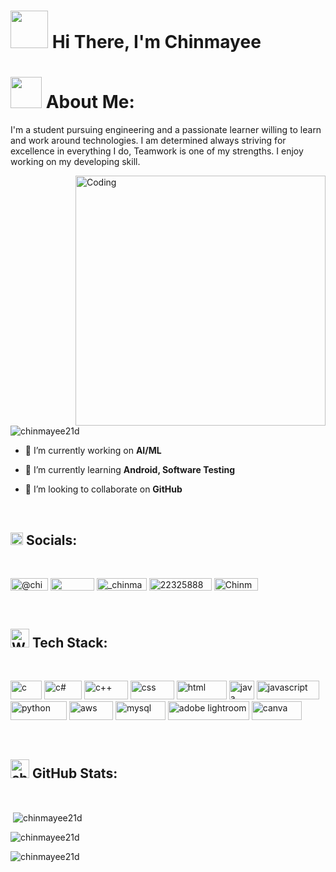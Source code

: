 
<h1 align="left" > <img src="https://em-content.zobj.net/source/microsoft-teams/363/waving-hand_1f44b.png" width=60 height=60> Hi There, I'm Chinmayee </h
<br>

<br>

<h1 align="left">  <img src="https://github.com/Chinmayee21d/Chinmayee_Deshmukh/assets/109342097/01ef14ad-83ba-408b-aa61-74650cd96a1c" width=50 height=50> About Me: </h1>
<p align="left">I'm a student pursuing engineering and a passionate learner willing to learn and work around technologies. I am determined always striving for excellence in everything I do, Teamwork is one of my strengths. I enjoy working on my developing skill.</p>

<img align="right" alt="Coding" width="400" src="https://static.wixstatic.com/media/af33bb_bb72618a070d44a78a105d4f1f9187a5~mv2.gif">

<p align="left"> <img src="https://komarev.com/ghpvc/?username=chinmayee21d&label=Profile%20views&color=0e75b6&style=flat" alt="chinmayee21d" /> </p>


- 🔭 I’m currently working on **AI/ML**

- 🌱 I’m currently learning **Android, Software Testing**

- 👯 I’m looking to collaborate on **GitHub**

<br>



<h2 align="left"><img src="https://raw.githubusercontent.com/Tarikul-Islam-Anik/Animated-Fluent-Emojis/master/Emojis/Travel%20and%20places/Globe%20with%20Meridians.png" alt="Globe with Meridians" width="20" height="20" /> Socials: </h2>
<br>
<p align="left">
<a href="https://twitter.com/@chinmayee_21" target="blank"><img align="center" src="https://img.shields.io/badge/Twitter-%231DA1F2.svg?logo=Twitter&logoColor=white" alt="@chinmayee_21" height="20" width="60" /></a>
<a href="https://linkedin.com/in/chinmayee" target="blank"><img align="center" src="https://img.shields.io/badge/LinkedIn-%230077B5.svg?logo=linkedin&logoColor=white)" height="20" width="70" /></a>
<a href="https://instagram.com/_chinmayee_21" target="blank"><img align="center" src="https://img.shields.io/badge/Instagram-%23E4405F.svg?logo=Instagram&logoColor=white" alt="_chinmayee_21" height="20" width="80" /></a>
  <a href="https://stackoverflow.com/users/22325888" target="blank"><img align="center" src="https://img.shields.io/badge/-Stackoverflow-FE7A16?logo=stack-overflow&logoColor=white" alt="22325888" height="20" width="100" /></a>
  <a href="https://pinterest.com/Chinmayee_21" target="blank"><img align="center" src="https://img.shields.io/badge/Pinterest-%23E60023.svg?logo=Pinterest&logoColor=white" alt="Chinmayee_21" height="20" width="70" /></a>
</p>

<br>

<h2 align="left"><img src="https://raw.githubusercontent.com/Tarikul-Islam-Anik/Animated-Fluent-Emojis/master/Emojis/People%20with%20professions/Woman%20Technologist%20Light%20Skin%20Tone.png" alt="Woman Technologist Light Skin Tone" width="30" height="30" /> Tech Stack: </h2>
<br>
<p align="left"> 
  <img src="https://img.shields.io/badge/c-%2300599C.svg?style=flat&logo=c&logoColor=white" alt="c" width="50" height="30"/> 
  <img src="https://img.shields.io/badge/c%23-%23239120.svg?style=flat&logo=c-sharp&logoColor=white" alt="c#" width="60" height="30"/>
  <img src="https://img.shields.io/badge/c++-%2300599C.svg?style=flat&logo=c%2B%2B&logoColor=white" alt="c++" width="70" height="30"/> 
  <img src="https://img.shields.io/badge/css3-%231572B6.svg?style=flat&logo=css3&logoColor=white" alt="css" width="70" height="30"/> 
  <img src="https://img.shields.io/badge/html5-%23E34F26.svg?style=flat&logo=html5&logoColor=white" alt="html" width="80" height="30"/> 
  <img src="https://img.shields.io/badge/java-%23ED8B00.svg?style=flat&logo=java&logoColor=white" alt="java" width="40" height=30"/> 
  <img src="https://img.shields.io/badge/javascript-%23323330.svg?style=flat&logo=javascript&logoColor=%23F7DF1E" alt="javascript" width="100" height="30"/>
  <img src="https://img.shields.io/badge/python-3670A0?style=flat&logo=python&logoColor=ffdd54" alt="python" width="90" height="30"/>
  <img src="https://img.shields.io/badge/AWS-%23FF9900.svg?style=flat&logo=amazon-aws&logoColor=white" alt="aws" width="70" height="30"/> 
  <img src="https://img.shields.io/badge/mysql-%2300f.svg?style=flat&logo=mysql&logoColor=white" alt="mysql" width="80" height="30"/> 
  <img src="https://img.shields.io/badge/Adobe%20Lightroom-31A8FF.svg?style=flat&logo=Adobe%20Lightroom&logoColor=white" alt="adobe lightroom" width="130" height="30"/>
 <img src="https://img.shields.io/badge/Canva-%2300C4CC.svg?style=flat&logo=Canva&logoColor=white" alt="canva" width="80" height="30"/>
  
</p>

<br>

<h2 align="left"><img src="https://github.com/Chinmayee21d/Chinmayee_Deshmukh/assets/109342097/ff79e15c-3931-4a50-8bac-df1fd9228d0b" alt="chart" width="30" height="30" /> GitHub Stats: </h2>
<br>


<p>&nbsp;<img align="center" src="https://github-readme-stats.vercel.app/api?username=chinmayee21d&show_icons=true&locale=en" alt="chinmayee21d" /></p>

<p><img align="center" src="https://github-readme-streak-stats.herokuapp.com/?user=chinmayee21d&" alt="chinmayee21d" /></p>

<p><img align="left" src="https://github-readme-stats.vercel.app/api/top-langs?username=chinmayee21d&show_icons=true&locale=en&layout=compact" alt="chinmayee21d" /></p>

